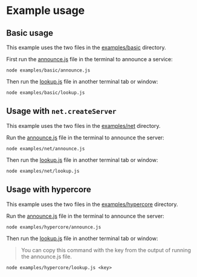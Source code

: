 # Example usage

## Basic usage
This example uses the two files in the [examples/basic](examples/basic) directory.

First run the [announce.js](examples/basic/announce.js) file in the terminal to announce a service:

```shell
node examples/basic/announce.js
```

Then run the [lookup.js](examples/basic/lookup.js) file in another terminal tab or window:

```shell
node examples/basic/lookup.js
```

## Usage with `net.createServer`
This example uses the two files in the [examples/net](examples/net) directory.

Run the [announce.js](examples/net/announce.js) file in the terminal to announce the server:

```shell
node examples/net/announce.js
```

Then run the [lookup.js](examples/net/lookup.js) file in another terminal tab or window:

```shell
node examples/net/lookup.js
```


## Usage with hypercore
This example uses the two files in the [examples/hypercore](examples/hypercore) directory.

Run the [announce.js](examples/hypercore/announce.js) file in the terminal to announce the server:

```shell
node examples/hypercore/announce.js
```

Then run the [lookup.js](examples/hypercore/lookup.js) file in another terminal tab or window:

> You can copy this command with the key from the output of running the announce.js file.

```shell
node examples/hypercore/lookup.js <key>
```
